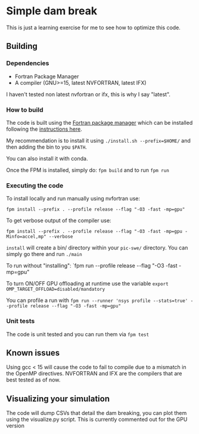 # Simple dam break

This is just a learning exercise for me to see how to optimize this code.

## Building

### Dependencies

- Fortran Package Manager
- A compiler (GNU>=15, latest NVFORTRAN, latest IFX)

I haven't tested non latest nvfortran or ifx, this is why I say "latest".

### How to build

The code is built using the [Fortran package manager](https://fpm.fortran-lang.org/) which
can be installed following the [instructions here](https://fpm.fortran-lang.org/install/index.html).

My recommendation is to install it using `./install.sh --prefix=$HOME/` and then adding the bin to you `$PATH`.

You can also install it with conda.

Once the FPM is installed, simply do: `fpm build` and to run `fpm run`

### Executing the code

To install locally and run manually using nvfortran use:

```
fpm install --prefix . --profile release --flag "-O3 -fast -mp=gpu"
```

To get verbose output of the compiler use:

```
fpm install --prefix . --profile release --flag "-O3 -fast -mp=gpu -Minfo=accel,mp" --verbose
```

`install` will create a bin/ directory within your `pic-swe/` directory. You can simply go there and run `./main`

To run without "installing": `fpm run --profile release --flag "-O3 -fast -mp=gpu"

To turn ON/OFF GPU offloading at runtime use the variable `export OMP_TARGET_OFFLOAD=disabled/mandatory`

You can profile a run with `fpm run --runner 'nsys profile --stats=true' --profile release --flag "-O3 -fast -mp=gpu"`

### Unit tests

The code is unit tested and you can run them via `fpm test`

## Known issues

Using gcc < 15 will cause the code to fail to compile due to a mismatch in the OpenMP directives. NVFORTRAN and IFX
are the compilers that are best tested as of now.

## Visualizing your simulation

The code will dump CSVs that detail the dam breaking, you can plot them using the visualize.py script. This is currently
commented out for the GPU version
